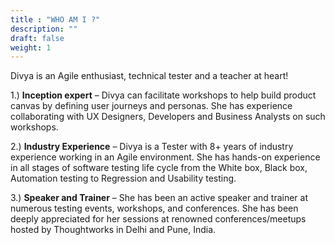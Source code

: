 ```yaml
---
title : "WHO AM I ?"
description: ""
draft: false
weight: 1
---
```


Divya is an Agile enthusiast, technical tester and a teacher at heart!

1.) **Inception expert** – Divya can facilitate workshops to help build product canvas by defining user journeys and personas. She has experience collaborating with UX Designers, Developers and Business Analysts on such workshops.

2.) **Industry Experience** – Divya is a Tester with 8+ years of industry experience working in an Agile environment. She has hands-on experience in all stages of software testing life cycle from the White box, Black box, Automation testing to Regression and Usability testing.

3.) **Speaker and Trainer** – She has been an active speaker and trainer at numerous testing events, workshops, and conferences. She has been deeply appreciated for her sessions at renowned conferences/meetups hosted by Thoughtworks in Delhi and Pune, India.


